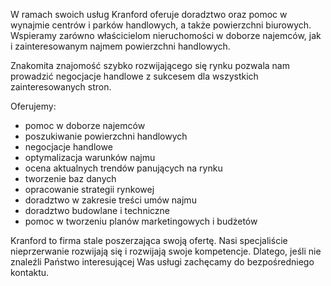 W ramach swoich usług Kranford oferuje doradztwo oraz pomoc w wynajmie centrów i parków handlowych, a także powierzchni biurowych. Wspieramy zarówno właścicielom nieruchomości w doborze najemców, jak i zainteresowanym najmem powierzchni handlowych. 

Znakomita znajomość szybko rozwijającego się rynku pozwala nam prowadzić negocjacje handlowe z sukcesem dla wszystkich zainteresowanych stron.

Oferujemy:
- pomoc w doborze najemców
- poszukiwanie powierzchni handlowych
- negocjacje handlowe
- optymalizacja warunków najmu
- ocena aktualnych trendów panujących na rynku
- tworzenie baz danych
- opracowanie strategii rynkowej
- doradztwo w zakresie treści umów najmu
- doradztwo budowlane i techniczne
- pomoc w tworzeniu planów marketingowych i budżetów

Kranford to firma stale poszerzająca swoją ofertę. Nasi specjaliście nieprzerwanie rozwijają się i rozwijają swoje kompetencje. Dlatego, jeśli nie znaleźli Państwo interesującej Was usługi zachęcamy do bezpośredniego kontaktu.